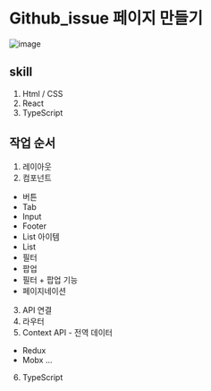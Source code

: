 # Github_issue 페이지 만들기

![image](https://user-images.githubusercontent.com/105787985/217983100-0185c87b-4b68-4daf-8f71-b60dcbdd62e4.png)


## skill

1. Html / CSS
2. React
3. TypeScript

## 작업 순서

1. 레이아웃
2. 컴포넌트

- 버튼
- Tab
- Input
- Footer
- List 아이템
- List
- 필터
- 팝업
- 필터 + 팝업 기능
- 페이지네이션

3. API 연결
4. 라우터
5. Context API - 전역 데이터

- Redux
- Mobx
  ...

6. TypeScript
